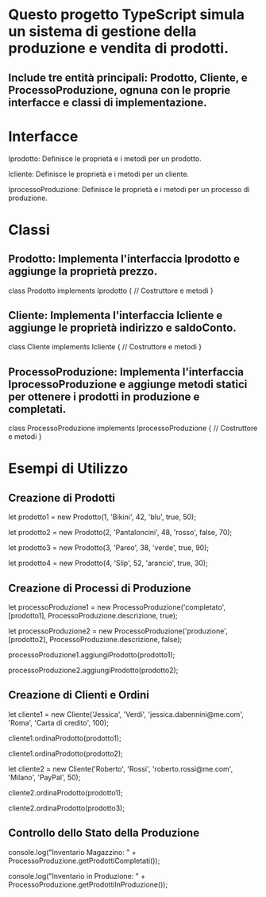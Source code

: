 <h1>Questo progetto TypeScript simula un sistema di gestione della produzione e vendita di prodotti.</h1>  
<h2>Include tre entità principali:
Prodotto, Cliente, e ProcessoProduzione, ognuna con le proprie interfacce e classi di implementazione.</h2>

<h1>Interfacce</h1>
<p>Iprodotto: Definisce le proprietà e i metodi per un prodotto.</p>
<p>Icliente: Definisce le proprietà e i metodi per un cliente.</p>
<p>IprocessoProduzione: Definisce le proprietà e i metodi per un processo di produzione.</p>

<h1>Classi</h1>

<h2>Prodotto: Implementa l'interfaccia Iprodotto e aggiunge la proprietà prezzo.</h2>

<p>class Prodotto implements Iprodotto {
    // Costruttore e metodi
}</p>

<h2>Cliente: Implementa l'interfaccia Icliente e aggiunge le proprietà indirizzo e saldoConto.</h2>

<p>class Cliente implements Icliente {
    // Costruttore e metodi
}</p>

<h2>ProcessoProduzione: Implementa l'interfaccia IprocessoProduzione e aggiunge metodi statici per ottenere i prodotti in produzione e completati.</h2>

<p>class ProcessoProduzione implements IprocessoProduzione {
    // Costruttore e metodi
}</p>

<h1>Esempi di Utilizzo</h1>

<h2>Creazione di Prodotti</h2>

<p>let prodotto1 = new Prodotto(1, 'Bikini', 42, 'blu', true, 50);</p>
<p>let prodotto2 = new Prodotto(2, 'Pantaloncini', 48, 'rosso', false, 70);</p>
<p>let prodotto3 = new Prodotto(3, 'Pareo', 38, 'verde', true, 90);</p>
<p>let prodotto4 = new Prodotto(4, 'Slip', 52, 'arancio', true, 30);</p>

<h2>Creazione di Processi di Produzione</h2>

<p>let processoProduzione1 = new ProcessoProduzione('completato', [prodotto1], ProcessoProduzione.descrizione, true);</p>
<p>let processoProduzione2 = new ProcessoProduzione('produzione', [prodotto2], ProcessoProduzione.descrizione, false);</p>
<p>processoProduzione1.aggiungiProdotto(prodotto1);</p>
<p>processoProduzione2.aggiungiProdotto(prodotto2);</p>

<h2>Creazione di Clienti e Ordini</h2>

<p>let cliente1 = new Cliente('Jessica', 'Verdi', 'jessica.dabennini@me.com', 'Roma', 'Carta di credito', 100);</p>
<p>cliente1.ordinaProdotto(prodotto1);</p>
<p>cliente1.ordinaProdotto(prodotto2);</p>
<p>let cliente2 = new Cliente('Roberto', 'Rossi', 'roberto.rossi@me.com', 'Milano', 'PayPal', 50);</p>
<p>cliente2.ordinaProdotto(prodotto1);</p>
<p>cliente2.ordinaProdotto(prodotto3);</p>

<h2>Controllo dello Stato della Produzione</h2>

<p>console.log("Inventario Magazzino: " + ProcessoProduzione.getProdottiCompletati());</p>
<p>console.log("Inventario in Produzione: " + ProcessoProduzione.getProdottiInProduzione());</p>